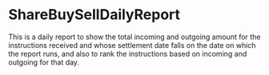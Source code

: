 # ShareBuySellDailyReport

This is a daily report to show the total incoming and outgoing amount for the instructions received and whose settlement date falls on the date on which the report runs, and also to rank the instructions based on incoming and outgoing for that day.

